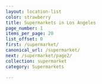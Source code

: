 ```yaml
---
layout: location-list
color: strawberry
title: Supermarkets in Los Angeles
page_number: 1
items_per_page: 20
list_offset: 0
first: /supermarket/
canonical_url: /supermarket/
next: /supermarket/page2/
collection: supermarket
category: Supermarkets

---
```

